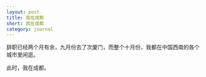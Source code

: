 ```yaml
---
layout: post
title: 我在成都
short: 我在成都
category: journal
---
```


辞职已经两个月有余，九月份去了次厦门，而整个十月份，我都在中国西南的各个城市里闲逛。

此时，我在成都。

